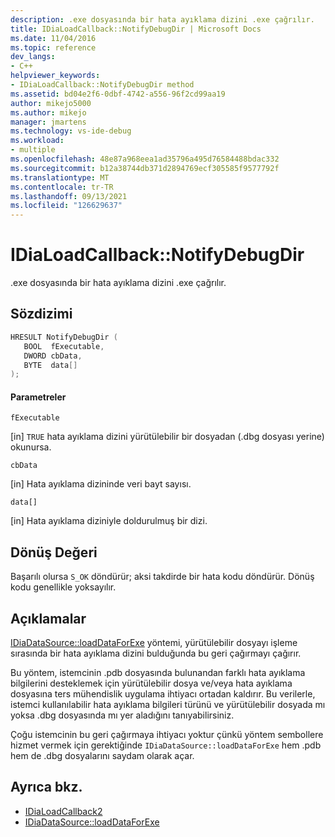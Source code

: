 ```yaml
---
description: .exe dosyasında bir hata ayıklama dizini .exe çağrılır.
title: IDiaLoadCallback::NotifyDebugDir | Microsoft Docs
ms.date: 11/04/2016
ms.topic: reference
dev_langs:
- C++
helpviewer_keywords:
- IDiaLoadCallback::NotifyDebugDir method
ms.assetid: bd04e2f6-0dbf-4742-a556-96f2cd99aa19
author: mikejo5000
ms.author: mikejo
manager: jmartens
ms.technology: vs-ide-debug
ms.workload:
- multiple
ms.openlocfilehash: 48e87a968eea1ad35796a495d76584488bdac332
ms.sourcegitcommit: b12a38744db371d2894769ecf305585f9577792f
ms.translationtype: MT
ms.contentlocale: tr-TR
ms.lasthandoff: 09/13/2021
ms.locfileid: "126629637"
---
```

# <a name="idialoadcallbacknotifydebugdir"></a>IDiaLoadCallback::NotifyDebugDir
.exe dosyasında bir hata ayıklama dizini .exe çağrılır.

## <a name="syntax"></a>Sözdizimi

```C++
HRESULT NotifyDebugDir ( 
   BOOL  fExecutable,
   DWORD cbData,
   BYTE  data[]
);
```

#### <a name="parameters"></a>Parametreler
 `fExecutable`

[in] `TRUE` hata ayıklama dizini yürütülebilir bir dosyadan (.dbg dosyası yerine) okunursa.

 `cbData`

[in] Hata ayıklama dizininde veri bayt sayısı.

 `data[]`

[in] Hata ayıklama diziniyle doldurulmuş bir dizi.

## <a name="return-value"></a>Dönüş Değeri
 Başarılı olursa `S_OK` döndürür; aksi takdirde bir hata kodu döndürür. Dönüş kodu genellikle yoksayılır.

## <a name="remarks"></a>Açıklamalar
 [IDiaDataSource::loadDataForExe](../../debugger/debug-interface-access/idiadatasource-loaddataforexe.md) yöntemi, yürütülebilir dosyayı işleme sırasında bir hata ayıklama dizini bulduğunda bu geri çağırmayı çağırır.

 Bu yöntem, istemcinin .pdb dosyasında bulunandan farklı hata ayıklama bilgilerini desteklemek için yürütülebilir dosya ve/veya hata ayıklama dosyasına ters mühendislik uygulama ihtiyacı ortadan kaldırır. Bu verilerle, istemci kullanılabilir hata ayıklama bilgileri türünü ve yürütülebilir dosyada mı yoksa .dbg dosyasında mı yer aladığını tanıyabilirsiniz.

 Çoğu istemcinin bu geri çağırmaya ihtiyacı yoktur çünkü yöntem sembollere hizmet vermek için gerektiğinde `IDiaDataSource::loadDataForExe` hem .pdb hem de .dbg dosyalarını saydam olarak açar.

## <a name="see-also"></a>Ayrıca bkz.
- [IDiaLoadCallback2](../../debugger/debug-interface-access/idialoadcallback2.md)
- [IDiaDataSource::loadDataForExe](../../debugger/debug-interface-access/idiadatasource-loaddataforexe.md)
